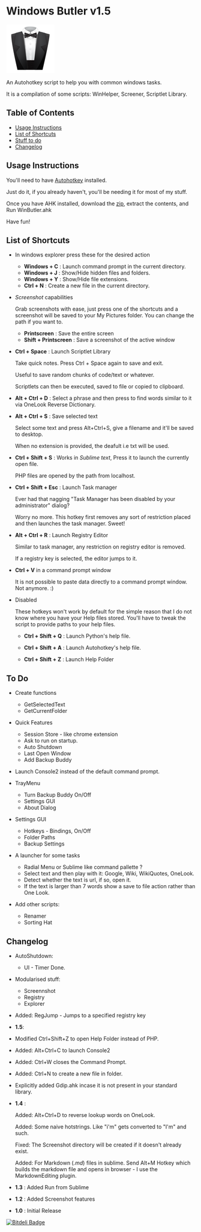# Windows Butler v1.5

![Butler](/data/butler.png)

An Autohotkey script to help you with common windows tasks.

It is a compilation of some scripts: WinHelper, Screener, Scriptlet Library.

## Table of Contents

* [Usage Instructions](#usage)
* [List of Shortcuts](#hotkeys)
* [Stuff to do](#todo)
* [Changelog](#changelog)

## <a name="usage"></a>Usage Instructions

You'll need to have [Autohotkey](http://l.autohotkey.net/AutoHotkey_L_Install.exe) installed.

Just do it, if you already haven't, you'll be needing it for most of my stuff.

Once you have AHK installed, download the [zip](https://github.com/dufferzafar/win-butler/archive/master.zip), extract the contents, and Run WinButler.ahk

Have fun!

## <a name="hotkeys"></a>List of Shortcuts

* In windows explorer press these for the desired action

  * **Windows + C** : Launch command prompt in the current directory.
  * **Windows + J** : Show/Hide hidden files and folders.
  * **Windows + Y** : Show/Hide file extensions.
  * **Ctrl + N**    : Create a new file in the current directory.

* *Screenshot* capabilities

  Grab screenshots with ease, just press one of the shortcuts and a screenshot will be saved to your My Pictures folder. You can change the path if you want to.

  * **Printscreen** : Save the entire screen
  * **Shift + Printscreen** : Save a screenshot of the active window

* **Ctrl + Space** : Launch Scriptlet Library

  Take quick notes. Press Ctrl + Space again to save and exit.

  Useful to save random chunks of code/text or whatever.

  Scriptlets can then be executed, saved to file or copied to clipboard.

* **Alt + Ctrl + D** : Select a phrase and then press to find words similar to it via OneLook Reverse Dictionary.

* **Alt + Ctrl + S** : Save selected text

  Select some text and press Alt+Ctrl+S, give a filename and it'll be saved to desktop.

  When no extension is provided, the deafult i.e txt will be used.

* **Ctrl + Shift + S** : Works in *Sublime text*, Press it to launch the currently open file.

  PHP files are opened by the path from localhost.

* **Ctrl + Shift + Esc** : Launch Task manager

  Ever had that nagging "Task Manager has been disabled by your administrator" dialog?

  Worry no more. This hotkey first removes any sort of restriction placed and then launches the task manager. Sweet!

* **Alt + Ctrl + R** : Launch Registry Editor

  Similar to task manager, any restriction on registry editor is removed.

  If a registry key is selected, the editor jumps to it.

* **Ctrl + V** in a command prompt window

  It is not possible to paste data directly to a command prompt window. Not anymore. :)

* Disabled

  These hotkeys won't work by default for the simple reason that I do not know where you have your Help files stored. You'll have to tweak the script to provide paths to your help files.

  * **Ctrl + Shift + Q** : Launch Python's help file.

  * **Ctrl + Shift + A** : Launch Autohotkey's help file.

  * **Ctrl + Shift + Z** : Launch Help Folder

## <a name="todo"></a>To Do

* Create functions
  * GetSelectedText
  * GetCurrentFolder

* Quick Features
  * Session Store - like chrome extension
  * Ask to run on startup.
  * Auto Shutdown
  * Last Open Window
  * Add Backup Buddy

* Launch Console2 instead of the default command prompt.

* TrayMenu
  * Turn Backup Buddy On/Off
  * Settings GUI
  * About Dialog

* Settings GUI
  * Hotkeys - Bindings, On/Off
  * Folder Paths
  * Backup Settings

* A launcher for some tasks
  * Radial Menu or Sublime like command pallette ?
  * Select text and then play with it: Google, Wiki, WikiQuotes, OneLook.
  * Detect whether the text is url, if so, open it.
  * If the text is larger than 7 words show a save to file action rather than One Look.

* Add other scripts:
  * Renamer
  * Sorting Hat

## <a name="changelog"></a>Changelog

* AutoShutdown:
  * UI - Timer Done.

* Modularised stuff:
  * Screennshot
  * Registry
  * Explorer

* Added: RegJump - Jumps to a specified registry key

* **1.5**:

* Modified Ctrl+Shift+Z to open Help Folder instead of PHP.

* Added: Alt+Ctrl+C to launch Console2

* Added: Ctrl+W closes the Command Prompt.

* Added: Ctrl+N to create a new file in folder.

* Explicitly added Gdip.ahk incase it is not present in your standard library.

* **1.4** :

  Added: Alt+Ctrl+D to reverse lookup words on OneLook.

  Added: Some naive hotstrings. Like "i'm" gets converted to "I'm" and such.

  Fixed: The Screenshot directory will be created if it doesn't already exist.

  Added: For Markdown (*.md*) files in sublime. Send Alt+M Hotkey which builds the markdown file and opens in browser - I use the MarkdownEditing plugin.

* **1.3** : Added Run from Sublime

* **1.2** : Added Screenshot features

* **1.0** : Initial Release

[![Bitdeli Badge](https://d2weczhvl823v0.cloudfront.net/dufferzafar/win-butler/trend.png)](https://bitdeli.com/free "Bitdeli Badge")

